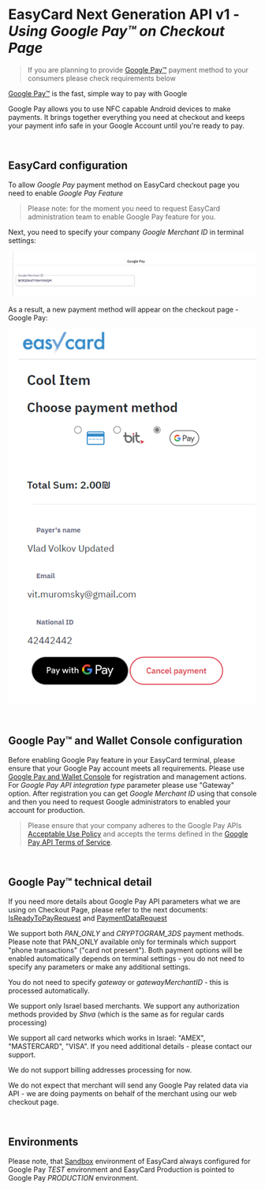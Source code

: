 EasyCard Next Generation API v1 - _Using Google Pay&trade; on Checkout Page_
=================================================================

> If you are planning to provide [Google Pay&trade;](https://developers.google.com/pay) payment method to your consumers please check requirements below

[Google Pay&trade;](https://developers.google.com/pay) is the fast, simple way to pay with Google

Google Pay allows you to use NFC capable Android devices to make payments. It brings together everything you need at checkout and keeps your payment info safe in your Google Account until you're ready to pay.

<br/>

EasyCard configuration
-----------------------------------------------------------------

To allow _Google Pay_ payment method on EasyCard checkout page you need to enable _Google Pay Feature_

>Please note: for the moment you need to request EasyCard administration team to enable Google Pay feature for you.

Next, you need to specify your company _Google Merchant ID_ in terminal settings:

![Google Merchant ID](images/GooglePaySettings.png)

As a result, a new payment method will appear on the checkout page - Google Pay:

![Google Pay Payment Option](images/GooglePayPaymentMethodSelection.png)

<br/>

Google Pay&trade; and Wallet Console configuration
-----------------------------------------------------------------

Before enabling Google Pay feature in your EasyCard terminal, please ensure that your Google Pay account meets all requirements. Please use [Google Pay and Wallet Console](https://pay.google.com/business/console) for registration and management actions. 
For _Google Pay API integration type_ parameter please use "Gateway" option.
After registration you can get _Google Merchant ID_ using that console and then you need to request Google administrators to enabled your account for production.

> Please ensure that your company adheres to the Google Pay APIs [Acceptable Use Policy](https://payments.developers.google.com/terms/aup) and accepts the terms defined in the [Google Pay API Terms of Service](https://payments.developers.google.com/terms/sellertos).

<br/>

Google Pay&trade; technical detail
-----------------------------------------------------------------

If you need more details about Google Pay API parameters what we are using on Checkout Page, please refer to the next documents: [IsReadyToPayRequest](https://developers.google.com/pay/api/web/reference/request-objects#IsReadyToPayRequest) and [PaymentDataRequest](https://developers.google.com/pay/api/web/reference/request-objects#PaymentDataRequest)

We support both _PAN_ONLY_ and _CRYPTOGRAM_3DS_ payment methods. Please note that PAN_ONLY available only for terminals which support "phone transactions" ("card not present"). Both payment options will be enabled automatically depends on terminal settings - you do not need to specify any parameters or make any additional settings.

You do not need to specify _gateway_ or _gatewayMerchantID_ - this is processed automatically.
 
We support only Israel based merchants. We support any authorization methods provided by _Shva_ (which is the same as for regular cards processing)

We support all card networks which works in Israel: "AMEX", "MASTERCARD", "VISA". If you need additional details - please contact our support.

We do not support billing addresses processing for now.

We do not expect that merchant will send any Google Pay related data via API - we are doing payments on  behalf of the merchant using our web checkout page.

<br/>

Environments
-----------------------------------------------------------------
 
 Please note, that [Sandbox](Readme.md#environments) environment of EasyCard always configured for Google Pay _TEST_ environment and EasyCard Production is pointed to Google Pay _PRODUCTION_ environment.